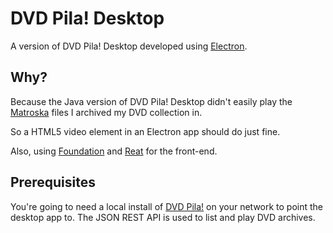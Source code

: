 # DVD Pila! Desktop

A version of DVD Pila! Desktop developed using [Electron](http://electron.atom.io/).


## Why?

Because the Java version of DVD Pila! Desktop didn't easily play the [Matroska](https://matroska.org/) files I archived my DVD collection in.

So a HTML5 video element in an Electron app should do just fine.

Also, using [Foundation](http://foundation.zurb.com/sites/) and [Reat](https://facebook.github.io/react/) for the front-end.

## Prerequisites

You're going to need a local install of [DVD Pila!](http://dvdpila.thehoick.com/) on your network to point the desktop app to.  The JSON REST API is used to  list and play DVD archives.
